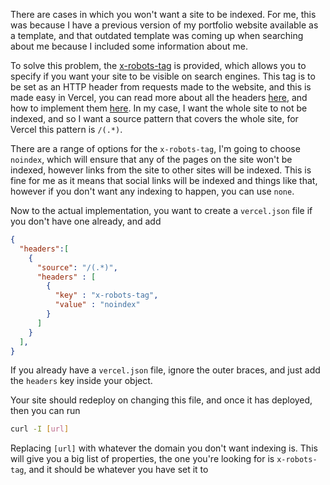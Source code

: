 There are cases in which you won't want a site to be indexed. For me, this was because I have a previous version of my portfolio website available as a template, and that outdated template was coming up when searching about me because I included some information about me.

To solve this problem, the [x-robots-tag](https://developers.google.com/search/docs/advanced/robots/robots_meta_tag) is provided, which allows you to specify if you want your site to be visible on search engines. This tag is to be set as an HTTP header from requests made to the website, and this is made easy in Vercel, you can read more about all the headers [here](https://vercel.com/docs/edge-network/headers), and how to implement them [here](https://vercel.com/docs/edge-network/headers). In my case, I want the whole site to not be indexed, and so I want a source pattern that covers the whole site, for Vercel this pattern is `/(.*)`.

There are a range of options for the `x-robots-tag`, I'm going to choose `noindex`, which will ensure that any of the pages on the site won't be indexed, however links from the site to other sites will be indexed. This is fine for me as it means that social links will be indexed and things like that, however if you don't want any indexing to happen, you can use `none`.

Now to the actual implementation, you want to create a `vercel.json` file if you don't have one already, and add

```json
{
  "headers":[
    {
      "source": "/(.*)",
      "headers" : [
        {
          "key" : "x-robots-tag",
          "value" : "noindex"
        }
      ]
    }
  ],
}
```

If you already have a `vercel.json` file, ignore the outer braces, and just add the `headers` key inside your object.

Your site should redeploy on changing this file, and once it has deployed, then you can run

```bash
curl -I [url]
```

Replacing `[url]` with whatever the domain you don't want indexing is. This will give you a big list of properties, the one you're looking for is `x-robots-tag`, and it should be whatever you have set it to
